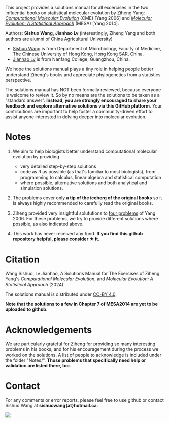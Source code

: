 This project provides a solutions manual for all excercises in the two influential books on statistical molecular evolution by Ziheng Yang: [<i>Computational Molecular Evolution</i>](http://abacus.gene.ucl.ac.uk/CME/) (CME) [Yang 2006] and [<i>Molecular Evolution: A Statistical Approach</i>](http://abacus.gene.ucl.ac.uk/MESA/) (MESA) [Yang 2014].

Authors: **Sishuo Wang**, **Jianhao Lv** (interestingly, Ziheng Yang and both authors are alumni of China Agricultural University)
* [Sishuo Wang](https://www.cuhk.edu.hk/med/mic/People/Sishuo.html) is from Department of Microbiology, Faculty of Medicine, The Chinese University of Hong Kong, Hong Kong SAR, China.
* [Jianhao Lv](https://sxy.nfu.edu.cn/xygk/szdw/szql/zj/c9cea5751f3c448585440f7b5b4a46bc.htm ) is from Nanfang College, Guangzhou, China.

We hope the solutions manual plays a tiny role in helping people better understand Ziheng's books and appreciate phylogenetics from a statistics perspective.

The solutions manual has NOT been formally reviewed, because everyone is welcome to review it. So by no means are the solutions to be taken as a “standard answer”. **Instead, you are strongly encouraged to share your feedback and explore alternative solutions via this GitHub platform**. Your contributions are important to help foster a community-driven effort to assist anyone interested in delving deeper into molecular evolution.

# Notes
1. We aim to help biologists better understand computational molecular evolution by providing
   * very detailed step-by-step solutions
   * code as R as possible (as that's familiar to most biologists), from programming to calculus, linear algebra and statistical computation
   * where possible, alternative solutions and both analytical and simulation solutions.

2. The problems cover only **a tip of the iceberg of the original books** so it is always highly recommended to carefully read the original books.

3. Ziheng provided very insightful solututions to [four problems](https://abacus.gene.ucl.ac.uk/CME/Yang2006CME.Exercises.pdf) of Yang 2006. For these problems, we try to provide different solutions where possible, as also indicated above.
  
4. This work has never received any fund. **If you find this github repository helpful, please consider ★ it.**

# Citation
Wang Sishuo, Lv Jianhao, A Solutions Manual for The Exercises of Ziheng Yang's <i>Computational Molecular Evolution</i>, and <i>Molecular Evolution: A Statistical Approach</i> (2024).

The solutions manual is distributed under [CC-BY 4.0](https://creativecommons.org/licenses/by/4.0/).

**Note that the solutions to a few in Chapter 7 of MESA2014 are yet to be uploaded to github**.

# Acknowledgements
We are particularly grateful for Ziheng for providing so many interesting problems in his books, and for his encouragement during the process we worked on the solutions. A list of people to acknowledge is included under the folder "Notes/". **Those problems that specifically need help or validation are listed there, too**.

# Contact
For any comments or error reports, please feel free to use github or contact Sishuo Wang at **sishuowang{at}hotmail.ca**.

![](https://komarev.com/ghpvc/?username=sishuowang)

